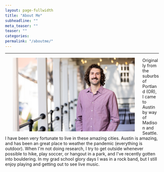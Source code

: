 ```yaml
---
layout: page-fullwidth
title: "About Me"
subheadline: ""
meta_teaser: ""
teaser: ""
categories:
permalink: "/aboutme/"
---
```

<!--more-->
<hr>
<img src="/local_files/Ben_at_Calvallo.jpeg" width="400" ALIGN="left" HSPACE="25" /> Originally from the suburbs of Portland (OR), I came to Austin by way of Madison and Seattle.  I have been very fortunate to live in these amazing cities. Austin is amazing, and has been an great place to weather the pandemic (everything is outdoor). When I'm not doing research, I try to get outside whenever possible to hike, play soccer, or hangout in a park, and I've recently gotten into bouldering.  In my grad school glory days I was in a rock band, but I still enjoy playing and getting out to see live music.  
